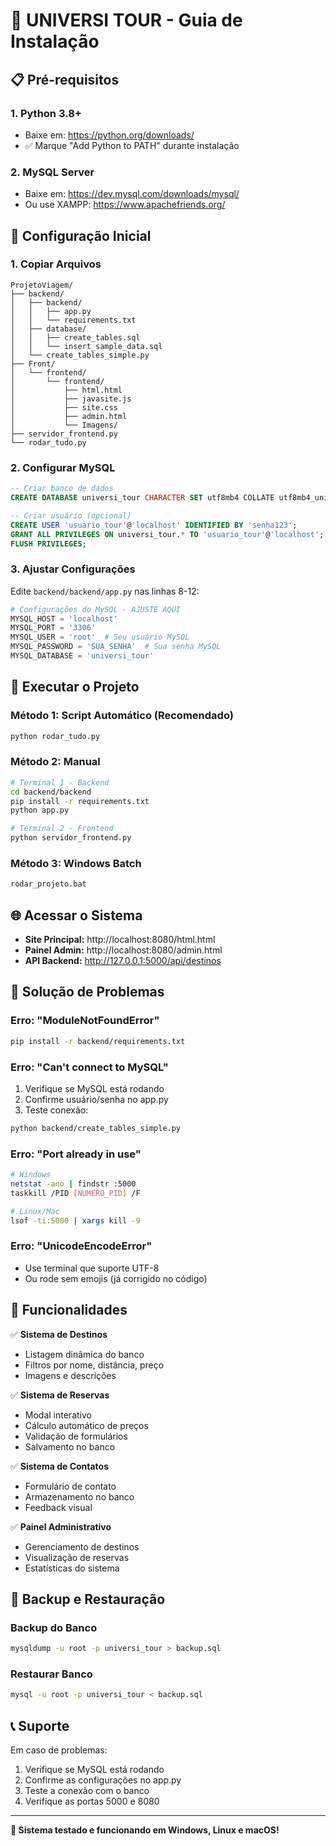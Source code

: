 # 🚀 UNIVERSI TOUR - Guia de Instalação

## 📋 Pré-requisitos

### 1. **Python 3.8+**
- Baixe em: https://python.org/downloads/
- ✅ Marque "Add Python to PATH" durante instalação

### 2. **MySQL Server**
- Baixe em: https://dev.mysql.com/downloads/mysql/
- Ou use XAMPP: https://www.apachefriends.org/

## 🔧 Configuração Inicial

### 1. **Copiar Arquivos**
```
ProjetoViagem/
├── backend/
│   ├── backend/
│   │   ├── app.py
│   │   └── requirements.txt
│   ├── database/
│   │   ├── create_tables.sql
│   │   └── insert_sample_data.sql
│   └── create_tables_simple.py
├── Front/
│   └── frontend/
│       └── frontend/
│           ├── html.html
│           ├── javasite.js
│           ├── site.css
│           ├── admin.html
│           └── Imagens/
├── servidor_frontend.py
└── rodar_tudo.py
```

### 2. **Configurar MySQL**
```sql
-- Criar banco de dados
CREATE DATABASE universi_tour CHARACTER SET utf8mb4 COLLATE utf8mb4_unicode_ci;

-- Criar usuário (opcional)
CREATE USER 'usuario_tour'@'localhost' IDENTIFIED BY 'senha123';
GRANT ALL PRIVILEGES ON universi_tour.* TO 'usuario_tour'@'localhost';
FLUSH PRIVILEGES;
```

### 3. **Ajustar Configurações**
Edite `backend/backend/app.py` nas linhas 8-12:

```python
# Configurações do MySQL - AJUSTE AQUI
MYSQL_HOST = 'localhost'
MYSQL_PORT = '3306'
MYSQL_USER = 'root'  # Seu usuário MySQL
MYSQL_PASSWORD = 'SUA_SENHA'  # Sua senha MySQL
MYSQL_DATABASE = 'universi_tour'
```

## 🚀 Executar o Projeto

### Método 1: Script Automático (Recomendado)
```bash
python rodar_tudo.py
```

### Método 2: Manual
```bash
# Terminal 1 - Backend
cd backend/backend
pip install -r requirements.txt
python app.py

# Terminal 2 - Frontend
python servidor_frontend.py
```

### Método 3: Windows Batch
```bash
rodar_projeto.bat
```

## 🌐 Acessar o Sistema

- **Site Principal:** http://localhost:8080/html.html
- **Painel Admin:** http://localhost:8080/admin.html
- **API Backend:** http://127.0.0.1:5000/api/destinos

## 🔧 Solução de Problemas

### Erro: "ModuleNotFoundError"
```bash
pip install -r backend/requirements.txt
```

### Erro: "Can't connect to MySQL"
1. Verifique se MySQL está rodando
2. Confirme usuário/senha no app.py
3. Teste conexão:
```bash
python backend/create_tables_simple.py
```

### Erro: "Port already in use"
```bash
# Windows
netstat -ano | findstr :5000
taskkill /PID [NUMERO_PID] /F

# Linux/Mac
lsof -ti:5000 | xargs kill -9
```

### Erro: "UnicodeEncodeError"
- Use terminal que suporte UTF-8
- Ou rode sem emojis (já corrigido no código)

## 📱 Funcionalidades

✅ **Sistema de Destinos**
- Listagem dinâmica do banco
- Filtros por nome, distância, preço
- Imagens e descrições

✅ **Sistema de Reservas**
- Modal interativo
- Cálculo automático de preços
- Validação de formulários
- Salvamento no banco

✅ **Sistema de Contatos**
- Formulário de contato
- Armazenamento no banco
- Feedback visual

✅ **Painel Administrativo**
- Gerenciamento de destinos
- Visualização de reservas
- Estatísticas do sistema

## 🔄 Backup e Restauração

### Backup do Banco
```bash
mysqldump -u root -p universi_tour > backup.sql
```

### Restaurar Banco
```bash
mysql -u root -p universi_tour < backup.sql
```

## 📞 Suporte

Em caso de problemas:
1. Verifique se MySQL está rodando
2. Confirme as configurações no app.py
3. Teste a conexão com o banco
4. Verifique as portas 5000 e 8080

---
**🎯 Sistema testado e funcionando em Windows, Linux e macOS!**
